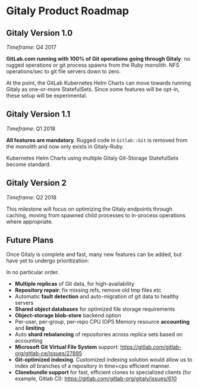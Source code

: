 # Gitaly Product Roadmap

## Gitaly Version 1.0

_Timeframe_: Q4 2017

**GitLab.com running with 100% of Git operations going through Gitaly**: no rugged operations or git process spawns from the Ruby monolith. NFS operations/sec to git file servers down to zero.

At the point, the GitLab Kubernetes Helm Charts can move towards running Gitaly as one-or-more StatefulSets. Since some features will be opt-in, these setup will be experimental.

## Gitaly Version 1.1

_Timeframe_: Q1 2018

**All features are mandatory**. Rugged code in `Gitlab::Git` is removed from the monolith and now only exists in Gitaly-Ruby.

Kubernetes Helm Charts using multiple Gitaly Git-Storage StatefulSets become standard.

## Gitaly Version 2

_Timeframe_: Q2 2018

This milestone will focus on optimizing the Gitaly endpoints through caching, moving from spawned child processes to in-process operations where appropriate.

## Future Plans

Once Gitaly is complete and fast, many new features can be added, but have yet to undergo prioritization:

In no particular order. 

* **Multiple replicas** of Git data, for high-availability
* **Repository repair**: fix missing refs, remove old tmp files etc
* Automatic **fault detection** and auto-migration of git data to healthy servers
* **Shared object databases** for optimized file storage requirements
* **Object-storage blob-store** backend option
* Per-user, per-group, per-repo CPU IOPS Memory resource **accounting** and **limiting**
* Auto **shard rebalancing** of repositories across replica sets based on accounting
* **Microsoft Git Virtual File System** support: https://gitlab.com/gitlab-org/gitlab-ce/issues/27895
* **Git-optimized indexing**. Customized indexing solution would allow us to index _all_ branches of a repository in time+cpu efficient manner.
* **Clonebundle support** for fast, efficient clones to specialized clients (for example, Gitlab CI): https://gitlab.com/gitlab-org/gitaly/issues/610
